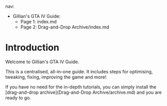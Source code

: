 nav:
  - Gillian's GTA IV Guide:
    - Page 1: index.md 
    - Page 2: Drag-and-Drop Archive/index.md

# Introduction

Welcome to Gillian's GTA IV Guide.

This is a centralised, all-in-one guide. It includes steps for optimising, tweaking, fixing, improving the game and more!

If you have no need for the in-depth tutorials, you can simply install the [drag-and-drop archive](Drag-and-Drop Archive/archive.md) and you are ready to go.


